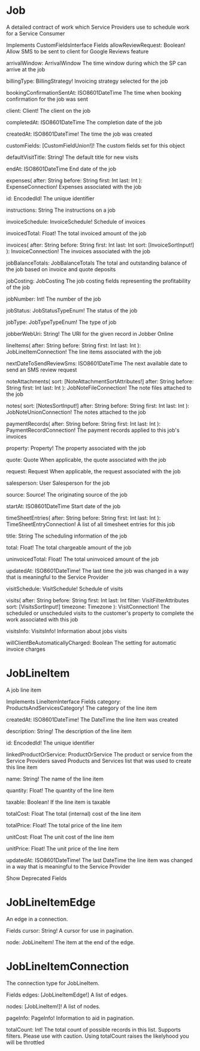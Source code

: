 # Job
A detailed contract of work which Service Providers use to schedule work for a Service Consumer

Implements
CustomFieldsInterface
Fields
allowReviewRequest: Boolean!
Allow SMS to be sent to client for Google Reviews feature

arrivalWindow: ArrivalWindow
The time window during which the SP can arrive at the job

billingType: BillingStrategy!
Invoicing strategy selected for the job

bookingConfirmationSentAt: ISO8601DateTime
The time when booking confirmation for the job was sent

client: Client!
The client on the job

completedAt: ISO8601DateTime
The completion date of the job

createdAt: ISO8601DateTime!
The time the job was created

customFields: [CustomFieldUnion!]!
The custom fields set for this object

defaultVisitTitle: String!
The default title for new visits

endAt: ISO8601DateTime
End date of the job

expenses(
after: String
before: String
first: Int
last: Int
): ExpenseConnection!
Expenses associated with the job

id: EncodedId!
The unique identifier

instructions: String
The instructions on a job

invoiceSchedule: InvoiceSchedule!
Schedule of invoices

invoicedTotal: Float!
The total invoiced amount of the job

invoices(
after: String
before: String
first: Int
last: Int
sort: [InvoiceSortInput!]
): InvoiceConnection!
The invoices associated with the job

jobBalanceTotals: JobBalanceTotals
The total and outstanding balance of the job based on invoice and quote deposits

jobCosting: JobCosting
The job costing fields representing the profitability of the job

jobNumber: Int!
The number of the job

jobStatus: JobStatusTypeEnum!
The status of the job

jobType: JobTypeTypeEnum!
The type of job

jobberWebUri: String!
The URI for the given record in Jobber Online

lineItems(
after: String
before: String
first: Int
last: Int
): JobLineItemConnection!
The line items associated with the job

nextDateToSendReviewSms: ISO8601DateTime
The next available date to send an SMS review request

noteAttachments(
sort: [NoteAttachmentSortAttributes!]
after: String
before: String
first: Int
last: Int
): JobNoteFileConnection!
The note files attached to the job

notes(
sort: [NotesSortInput!]
after: String
before: String
first: Int
last: Int
): JobNoteUnionConnection!
The notes attached to the job

paymentRecords(
after: String
before: String
first: Int
last: Int
): PaymentRecordConnection!
The payment records applied to this job's invoices

property: Property!
The property associated with the job

quote: Quote
When applicable, the quote associated with the job

request: Request
When applicable, the request associated with the job

salesperson: User
Salesperson for the job

source: Source!
The originating source of the job

startAt: ISO8601DateTime
Start date of the job

timeSheetEntries(
after: String
before: String
first: Int
last: Int
): TimeSheetEntryConnection!
A list of all timesheet entries for this job

title: String
The scheduling information of the job

total: Float!
The total chargeable amount of the job

uninvoicedTotal: Float!
The total uninvoiced amount of the job

updatedAt: ISO8601DateTime!
The last time the job was changed in a way that is meaningful to the Service Provider

visitSchedule: VisitSchedule!
Schedule of visits

visits(
after: String
before: String
first: Int
last: Int
filter: VisitFilterAttributes
sort: [VisitsSortInput!]
timezone: Timezone
): VisitConnection!
The scheduled or unscheduled visits to the customer's property to complete the work associated with this job

visitsInfo: VisitsInfo!
Information about jobs visits

willClientBeAutomaticallyCharged: Boolean
The setting for automatic invoice charges


# JobLineItem
A job line item

Implements
LineItemInterface
Fields
category: ProductsAndServicesCategory!
The category of the line item

createdAt: ISO8601DateTime!
The DateTime the line item was created

description: String!
The description of the line item

id: EncodedId!
The unique identifier

linkedProductOrService: ProductOrService
The product or service from the Service Providers saved Products and Services list that was used to create this line item

name: String!
The name of the line item

quantity: Float!
The quantity of the line item

taxable: Boolean!
If the line item is taxable

totalCost: Float
The total (internal) cost of the line item

totalPrice: Float!
The total price of the line item

unitCost: Float
The unit cost of the line item

unitPrice: Float!
The unit price of the line item

updatedAt: ISO8601DateTime!
The last DateTime the line item was changed in a way that is meaningful to the Service Provider

Show Deprecated Fields

# JobLineItemEdge
An edge in a connection.

Fields
cursor: String!
A cursor for use in pagination.

node: JobLineItem!
The item at the end of the edge.

# JobLineItemConnection
The connection type for JobLineItem.

Fields
edges: [JobLineItemEdge!]
A list of edges.

nodes: [JobLineItem!]!
A list of nodes.

pageInfo: PageInfo!
Information to aid in pagination.

totalCount: Int!
The total count of possible records in this list. Supports filters.
Please use with caution. Using totalCount raises the likelyhood you will be throttled
